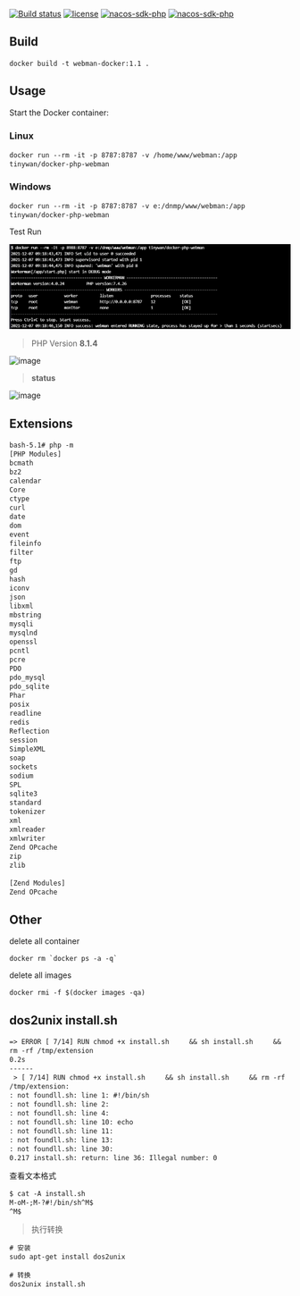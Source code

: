 [![Build status](https://github.com/Tinywan/docker-php-webman/workflows/Docker/badge.svg)]()
[![license](https://img.shields.io/github/license/Tinywan/docker-php-webman)]()
[![nacos-sdk-php](https://img.shields.io/github/last-commit/tinywan/docker-php-webman/main)]()
[![nacos-sdk-php](https://img.shields.io/github/v/tag/tinywan/docker-php-webman?color=ff69b4)]()

## Build

```
docker build -t webman-docker:1.1 .
```
## Usage

Start the Docker container:

### Linux

```
docker run --rm -it -p 8787:8787 -v /home/www/webman:/app tinywan/docker-php-webman
```

### Windows

```
docker run --rm -it -p 8787:8787 -v e:/dnmp/www/webman:/app tinywan/docker-php-webman
```

Test Run

![docker-run.png](./docker-run.png)

> PHP Version **8.1.4**

![image](https://user-images.githubusercontent.com/14959876/159652489-7df26dcb-b5e7-4f31-be96-3ecb63f3f7c5.png)

> **status**

![image](https://user-images.githubusercontent.com/14959876/159652735-86540cab-33c3-4b75-a0b7-41071300ee75.png)

## Extensions

```
bash-5.1# php -m
[PHP Modules]
bcmath       
bz2
calendar     
Core
ctype        
curl
date
dom
event        
fileinfo     
filter       
ftp
gd
hash
iconv        
json
libxml       
mbstring     
mysqli       
mysqlnd      
openssl      
pcntl        
pcre
PDO
pdo_mysql    
pdo_sqlite   
Phar
posix        
readline     
redis        
Reflection   
session      
SimpleXML    
soap
sockets      
sodium       
SPL
sqlite3      
standard     
tokenizer
xml
xmlreader
xmlwriter
Zend OPcache
zip
zlib

[Zend Modules]
Zend OPcache
```
## Other 

delete all container
```
docker rm `docker ps -a -q`
```

delete all images
```
docker rmi -f $(docker images -qa)
```

## dos2unix install.sh

```
=> ERROR [ 7/14] RUN chmod +x install.sh     && sh install.sh     && rm -rf /tmp/extension                                                                 0.2s 
------
 > [ 7/14] RUN chmod +x install.sh     && sh install.sh     && rm -rf /tmp/extension:
: not foundll.sh: line 1: #!/bin/sh
: not foundll.sh: line 2:
: not foundll.sh: line 4:
: not foundll.sh: line 10: echo
: not foundll.sh: line 11:
: not foundll.sh: line 13:
: not foundll.sh: line 30:
0.217 install.sh: return: line 36: Illegal number: 0
```
查看文本格式
```
$ cat -A install.sh 
M-oM-;M-?#!/bin/sh^M$
^M$
```

> 执行转换
```
# 安装
sudo apt-get install dos2unix

# 转换
dos2unix install.sh
```
